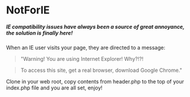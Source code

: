 NotForIE
========

##### IE compatibility issues have always been a source of great annoyance, the solution is finally here! #####

When an IE user visits your page, they are directed to a message:

>"Warning! You are using Internet Explorer! Why?!?!

>To access this site, get a real browser, download Google Chrome."

Clone in your web root, copy contents from header.php to the top of your index.php file and you are all set, enjoy!
